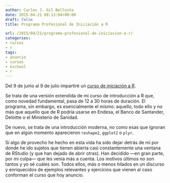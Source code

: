 ```yaml
---
author: Carlos J. Gil Bellosta
date: 2015-04-21 08:13:04+00:00
draft: false
title: Programa Profesional de Iniciación a R

url: /2015/04/21/programa-profesional-de-iniciacion-a-r/
categories:
- cursos
- r
tags:
- anuncio
- cursos
- kschool
- r
---
```


Del 9 de junio al 9 de julio impartiré un [curso de iniciación a R](http://kschool.com/cursos/programa-profesional-de-iniciacion-r/).

Se trata de una versión extendida de mi curso de introducción a R que, como novedad fundamental, pasa de 12 a 30 horas de duración. El programa, sin embargo, es esencialmente el mismo: aquello, todo ello y no más que aquello que de R podría usarse en Endesa, el Banco de Santander, Deloitte o el Ministerio de Sanidad.

De nuevo, se trata de una introducción moderna, no como esas que ignoran que en algún momento aparecieron `reshape2`, `ggplot2` o `plyr`.

Si algo de provecho he hecho en esta vida ha sido dejar detrás de mí por donde he ido sujetos que tienen abierta casi constantemente una ventana de RStudio (y que han dejado de abrir otras). Han decidido —en gran parte, por mi culpa— que les venía más a cuenta. Los motivos últimos no son tantos y yo sé cuáles son. Todos ellos, más o menos hilados en un discurso y enriquecidos de ejemplos relevantes y ejercicios que vienen al caso conforman el curso que hoy anuncio.
